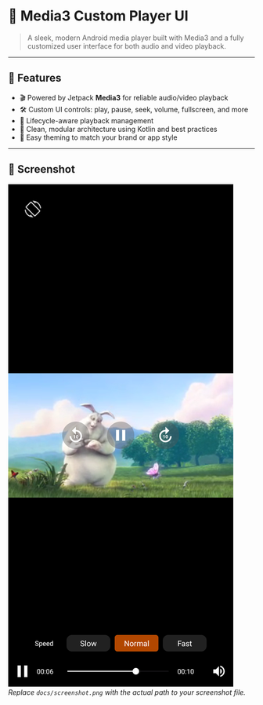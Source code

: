 # 🎵 Media3 Custom Player UI

> A sleek, modern Android media player built with Media3 and a fully customized user interface for both audio and video playback.


---

## 🚀 Features

- 🎬 Powered by Jetpack **Media3** for reliable audio/video playback  
- 🛠️ Custom UI controls: play, pause, seek, volume, fullscreen, and more  
- 🔄 Lifecycle-aware playback management  
- 🎯 Clean, modular architecture using Kotlin and best practices  
- 🔧 Easy theming to match your brand or app style

---


## 📸 Screenshot  
![Player Screenshot](Screensho_1.png)  
*Replace `docs/screenshot.png` with the actual path to your screenshot file.*




